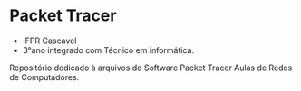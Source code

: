 # Packet Tracer

- IFPR Cascavel
- 3°ano integrado com Técnico em informática.

Repositório dedicado à arquivos do Software Packet Tracer
Aulas de Redes de Computadores.


